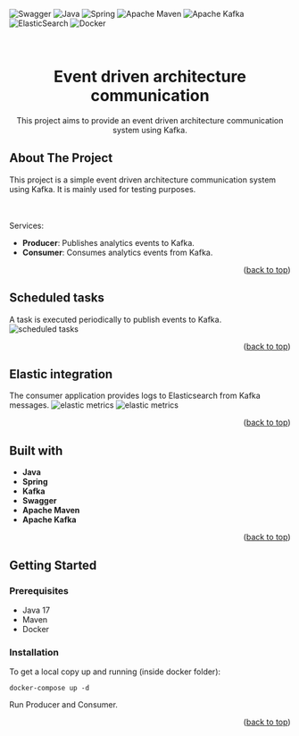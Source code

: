 <div id="top"></div>
<!-- PROJECT SHIELDS -->

![Swagger](https://img.shields.io/badge/-Swagger-%23Clojure?style=for-the-badge&logo=swagger&logoColor=white)
![Java](https://img.shields.io/badge/java-%23ED8B00.svg?style=for-the-badge&logo=java&logoColor=white)
![Spring](https://img.shields.io/badge/spring-%236DB33F.svg?style=for-the-badge&logo=spring&logoColor=white)
![Apache Maven](https://img.shields.io/badge/Apache%20Maven-C71A36?style=for-the-badge&logo=Apache%20Maven&logoColor=white)
![Apache Kafka](https://img.shields.io/badge/Apache%20Kafka-000?style=for-the-badge&logo=apachekafka)
![ElasticSearch](https://img.shields.io/badge/-ElasticSearch-005571?style=for-the-badge&logo=elasticsearch)
![Docker](https://img.shields.io/badge/docker-%230db7ed.svg?style=for-the-badge&logo=docker&logoColor=white)

<br />
<div align="center">

<h1 align="center">Event driven architecture communication</h1>

  <p align="center">
    This project aims to provide an event driven architecture communication system using Kafka.
  </p>
</div>

<!-- ABOUT THE PROJECT -->

## About The Project

This project is a simple event driven architecture communication system using Kafka.
It is mainly used for testing purposes.

<br><br>Services:

- **Producer**: Publishes analytics events to Kafka.
- **Consumer**: Consumes analytics events from Kafka.

<p align="right">(<a href="#top">back to top</a>)</p>

## Scheduled tasks

A task is executed periodically to publish events to Kafka.
<img src="images/messages.png" alt="scheduled tasks">

<p align="right">(<a href="#top">back to top</a>)</p>

## Elastic integration

The consumer application provides logs to Elasticsearch from Kafka messages.
<img src="images/elastic-metrics1.png" alt="elastic metrics">
<img src="images/elastic-metrics2.png" alt="elastic metrics">
<p align="right">(<a href="#top">back to top</a>)</p>

## Built with

- **Java**
- **Spring**
- **Kafka**
- **Swagger**
- **Apache Maven**
- **Apache Kafka**

<p align="right">(<a href="#top">back to top</a>)</p>

## Getting Started

### Prerequisites

- Java 17
- Maven
- Docker

### Installation

To get a local copy up and running (inside docker folder):

```
docker-compose up -d
```

Run Producer and Consumer.

<p align="right">(<a href="#top">back to top</a>)</p>
